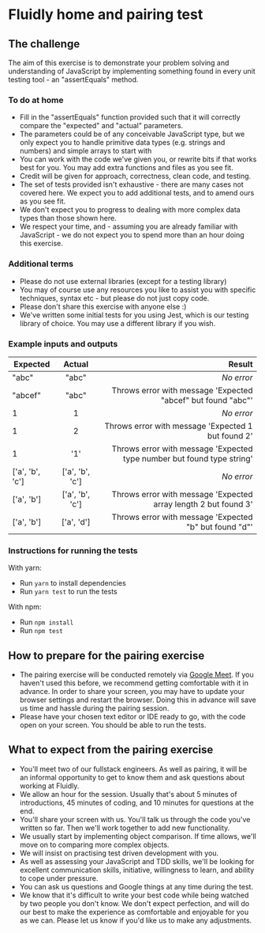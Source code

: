 # Fluidly home and pairing test

## The challenge

The aim of this exercise is to demonstrate your problem solving and understanding of JavaScript by implementing something found in every unit testing tool - an "assertEquals" method.

### To do at home

- Fill in the "assertEquals" function provided such that it will correctly compare the "expected" and "actual" parameters.
- The parameters could be of any conceivable JavaScript type, but we only expect you to handle primitive data types (e.g. strings and numbers) and simple arrays to start with
- You can work with the code we've given you, or rewrite bits if that works best for you. You may add extra functions and files as you see fit.
- Credit will be given for approach, correctness, clean code, and testing.
- The set of tests provided isn't exhaustive - there are many cases not covered here. We expect you to add additional tests, and to amend ours as you see fit.
- We don't expect you to progress to dealing with more complex data types than those shown here.
- We respect your time, and - assuming you are already familiar with JavaScript - we do not expect you to spend more than an hour doing this exercise.

### Additional terms

- Please do not use external libraries (except for a testing library)
- You may of course use any resources you like to assist you with specific techniques, syntax etc - but please do not just copy code.
- Please don't share this exercise with anyone else :)
- We've written some initial tests for you using Jest, which is our testing library of choice. You may use a different library if you wish.

### Example inputs and outputs

| Expected        |     Actual      |                                                                 Result |
| --------------- | :-------------: | ---------------------------------------------------------------------: |
| "abc"           |      "abc"      |                                                             _No error_ |
| "abcef"         |      "abc"      |           Throws error with message 'Expected "abcef" but found "abc"' |
| 1               |        1        |                                                             _No error_ |
| 1               |        2        |                     Throws error with message 'Expected 1 but found 2' |
| 1               |       '1'       | Throws error with message 'Expected type number but found type string' |
| ['a', 'b', 'c'] | ['a', 'b', 'c'] |                                                             _No error_ |
| ['a', 'b']      | ['a', 'b', 'c'] |        Throws error with message 'Expected array length 2 but found 3' |
| ['a', 'b']      |   ['a', 'd']    |                 Throws error with message 'Expected "b" but found "d"' |

### Instructions for running the tests

With yarn:

- Run `yarn` to install dependencies
- Run `yarn test` to run the tests

With npm:

- Run `npm install`
- Run `npm test`

## How to prepare for the pairing exercise

- The pairing exercise will be conducted remotely via [Google Meet](https://meet.google.com/). If you haven't used this before, we recommend getting comfortable with it in advance. In order to share your screen, you may have to update your browser settings and restart the browser. Doing this in advance will save us time and hassle during the pairing session.
- Please have your chosen text editor or IDE ready to go, with the code open on your screen. You should be able to run the tests.

## What to expect from the pairing exercise

- You'll meet two of our fullstack engineers. As well as pairing, it will be an informal opportunity to get to know them and ask questions about working at Fluidly.
- We allow an hour for the session. Usually that's about 5 minutes of introductions, 45 minutes of coding, and 10 minutes for questions at the end.
- You'll share your screen with us. You'll talk us through the code you've written so far. Then we'll work together to add new functionality.
- We usually start by implementing object comparison. If time allows, we'll move on to comparing more complex objects.
- We will insist on practising test driven development with you.
- As well as assessing your JavaScript and TDD skills, we'll be looking for excellent communication skills, initiative, willingness to learn, and ability to cope under pressure.
- You can ask us questions and Google things at any time during the test.
- We know that it's difficult to write your best code while being watched by two people you don't know. We don't expect perfection, and will do our best to make the experience as comfortable and enjoyable for you as we can. Please let us know if you'd like us to make any adjustments.
